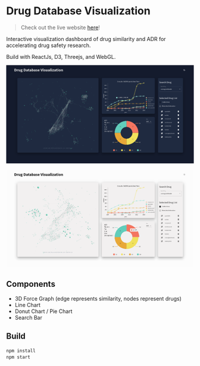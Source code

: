 # Drug Database Visualization

> Check out the live website [here](https://faers.tshogx.online/)!

Interactive visualization dashboard of drug similarity and ADR for accelerating drug safety research. 

Build with ReactJs, D3, Threejs, and WebGL.

![](./image/dark.png)

![](./image/light.png)

## Components

- 3D Force Graph (edge represents similarity, nodes represent drugs)
- Line Chart
- Donut Chart / Pie Chart
- Search Bar

## Build

```bash
npm install
npm start
```
